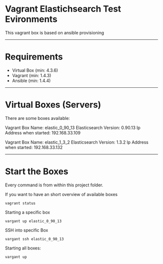 Vagrant Elastichsearch Test Evironments
=======================================

This vagrant box is based on ansible provisioning

---

Requirements
============

- Virtual Box (min: 4.3.6)
- Vagrant (min: 1.4.3)
- Ansible (min: 1.4.4)

---

Virtual Boxes (Servers)
=======================

There are some boxes available:

Vagrant Box Name:        elastic_0_90_13
Elasticsearch Version:   0.90.13
Ip Address when started: 192.168.33.109

Vagrant Box Name:        elastic_1_3_2
Elasticsearch Version:   1.3.2
Ip Address when started: 192.168.33.132

---

Start the Boxes
===============
Every command is from within this project folder.

If you want to have an short overview of available boxes
```
vagrant status
```

Starting a specific box
```
vargant up elastic_0_90_13
```

SSH into specific Box
```
vargant ssh elastic_0_90_13
```

Starting all boxes:
```
vargant up
```
